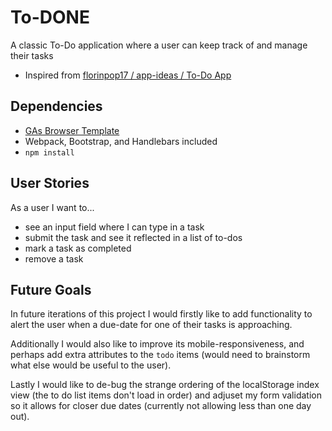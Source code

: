 # To-DONE
A classic To-Do application where a user can keep track of and manage their tasks
- Inspired from [florinpop17 / app-ideas / To-Do App](https://github.com/florinpop17/app-ideas/blob/master/Projects/2-Intermediate/To-Do-App.md)

## Dependencies
-  [GAs Browser Template](https://git.generalassemb.ly/ga-wdi-boston/browser-template)
  - Webpack, Bootstrap, and Handlebars included
- `npm install`

## User Stories
As a user I want to...
* see an input field where I can type in a task
* submit the task and see it reflected in a list of to-dos
* mark a task as completed
* remove a task

## Future Goals
In future iterations of this project I would firstly like to add functionality to alert the user when a due-date for one of their tasks is approaching.

Additionally I would also like to improve its mobile-responsiveness, and perhaps add extra attributes to the `todo` items (would need to brainstorm what else would be useful to the user).

Lastly I would like to de-bug the strange ordering of the localStorage index view (the to do list items don't load in order) and adjuset my form validation so it allows for closer due dates (currently not allowing less than one day out).
